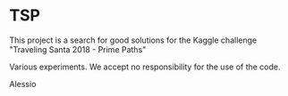 # TSP
This project is a search for good solutions for the Kaggle challenge "Traveling Santa 2018 - Prime Paths"

Various experiments.
We accept no responsibility for the use of the code.

Alessio
